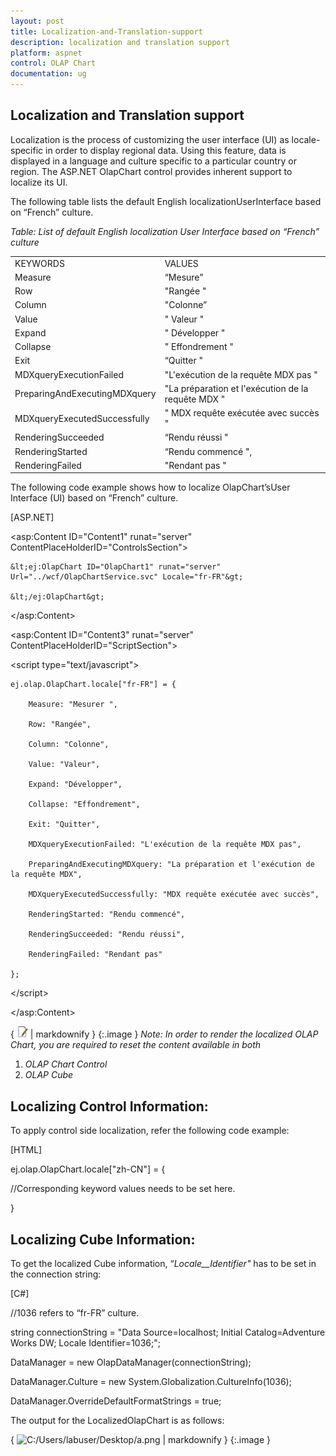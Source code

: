 ```yaml
---
layout: post
title: Localization-and-Translation-support
description: localization and translation support
platform: aspnet
control: OLAP Chart
documentation: ug
---
```


## Localization and Translation support

Localization is the process of customizing the user interface (UI) as locale-specific in order to display regional data. Using this feature, data is displayed in a language and culture specific to a particular country or region. The ASP.NET OlapChart control provides inherent support to localize its UI.

The following table lists the default English localizationUserInterface based on “French” culture.

_Table: List of default English localization User Interface based on “French” culture_

<table>
<tr>
<td>
KEYWORDS</td><td>
VALUES</td></tr>
<tr>
<td>
Measure</td><td>
“Mesure”</td></tr>
<tr>
<td>
Row</td><td>
"Rangée "</td></tr>
<tr>
<td>
Column</td><td>
"Colonne”</td></tr>
<tr>
<td>
Value</td><td>
" Valeur "</td></tr>
<tr>
<td>
Expand</td><td>
" Développer "</td></tr>
<tr>
<td>
Collapse</td><td>
" Effondrement "</td></tr>
<tr>
<td>
Exit</td><td>
“Quitter "</td></tr>
<tr>
<td>
MDXqueryExecutionFailed</td><td>
"L'exécution de la requête MDX pas "</td></tr>
<tr>
<td>
PreparingAndExecutingMDXquery</td><td>
"La préparation et l'exécution de la requête MDX "</td></tr>
<tr>
<td>
MDXqueryExecutedSuccessfully</td><td>
" MDX requête exécutée avec succès "</td></tr>
<tr>
<td>
RenderingSucceeded</td><td>
“Rendu réussi "</td></tr>
<tr>
<td>
RenderingStarted</td><td>
“Rendu commencé ",</td></tr>
<tr>
<td>
RenderingFailed</td><td>
"Rendant pas "</td></tr>
</table>


The following code example shows how to localize OlapChart’sUser Interface (UI) based on “French” culture.


[ASP.NET]

&lt;asp:Content ID="Content1" runat="server" ContentPlaceHolderID="ControlsSection"&gt;

    &lt;ej:OlapChart ID="OlapChart1" runat="server" Url="../wcf/OlapChartService.svc" Locale="fr-FR"&gt;

    &lt;/ej:OlapChart&gt;

&lt;/asp:Content&gt;



&lt;asp:Content ID="Content3" runat="server" ContentPlaceHolderID="ScriptSection"&gt;

&lt;script type="text/javascript"&gt;

    ej.olap.OlapChart.locale["fr-FR"] = {

        Measure: "Mesurer ",

        Row: "Rangée",

        Column: "Colonne",

        Value: "Valeur",

        Expand: "Développer",

        Collapse: "Effondrement",

        Exit: "Quitter",

        MDXqueryExecutionFailed: "L'exécution de la requête MDX pas",

        PreparingAndExecutingMDXquery: "La préparation et l'exécution de la requête MDX",

        MDXqueryExecutedSuccessfully: "MDX requête exécutée avec succès",

        RenderingStarted: "Rendu commencé",

        RenderingSucceeded: "Rendu réussi",

        RenderingFailed: "Rendant pas"

    };

&lt;/script&gt;   

&lt;/asp:Content&gt; 



{ ![C:/Users/labuser/Desktop/note.jpg](Localization-and-Translation-support_images/Localization-and-Translation-support_img1.jpeg) | markdownify }
{:.image }
_Note: In order to render the localized OLAP Chart, you are required to reset the content available in both_

1. _OLAP Chart Control_
2. _OLAP Cube_

## Localizing Control Information:

To apply control side localization, refer the following code example:



[HTML]

ej.olap.OlapChart.locale["zh-CN"] = {

//Corresponding keyword values needs to be set here.

}

## Localizing Cube Information:

To get the localized Cube information, “_Locale__Identifier"_ has to be set in the connection string:



[C#]

//1036 refers to “fr-FR” culture.

string connectionString = "Data Source=localhost; Initial Catalog=Adventure Works DW; Locale Identifier=1036;";

DataManager = new OlapDataManager(connectionString);

DataManager.Culture = new System.Globalization.CultureInfo(1036);

DataManager.OverrideDefaultFormatStrings = true;


The output for the LocalizedOlapChart is as follows:

{ ![C:/Users/labuser/Desktop/a.png](Localization-and-Translation-support_images/Localization-and-Translation-support_img2.png) | markdownify }
{:.image }


